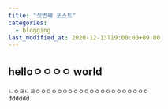 ```yaml
---
title: "첫번째 포스트"
categories: 
  - blogging
last_modified_at: 2020-12-13T19:00:00+09:00
---
```


## helloㅇㅇㅇㅇ world
    
    ㄴㅇㄹㄴㄹㅇㅇㅇㅇㅇㅇㅇㅇㅇㅇㅇㅇㅇㅇㅇㅇㅇㅇㅇㅇㅇ
    dddddd